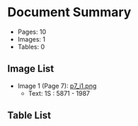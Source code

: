 # Document Summary

- Pages: 10
- Images: 1
- Tables: 0

## Image List

- Image 1 (Page 7): [p7_i1.png](pdf_images/p7_i1.png)
  - Text: 1S : 5871 - 1987

## Table List

